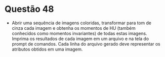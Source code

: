 # Questão 48

- Abrir uma sequência de imagens coloridas, transformar para tom de cinza cada imagem e obtenha os momentos de HU
(também conhecidos como momentos invariantes) de todas estas imagens. Imprima os resultados de cada imagem em um arquivo
e na tela do prompt de comandos. Cada linha do arquivo gerado deve representar os atributos obtidos em uma imagem.